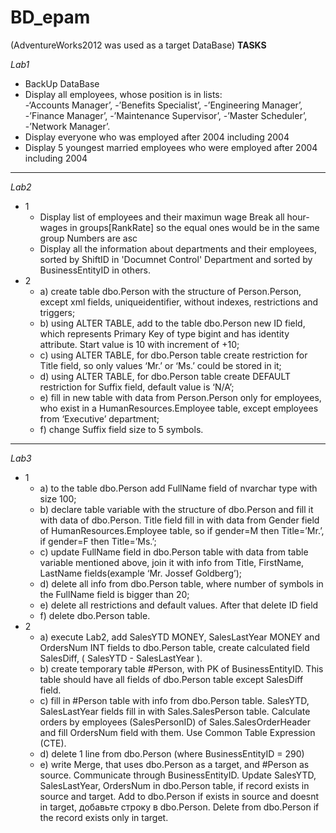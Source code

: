 # BD_epam

(AdventureWorks2012 was used as a target DataBase)
**TASKS**

*Lab1*
 -  BackUp DataBase
 -  Display all employees, whose position is in lists:   
                                                         -‘Accounts Manager’,
                                                         -’Benefits Specialist’,
                                                         -’Engineering Manager’,
                                                         -’Finance Manager’,
                                                         -’Maintenance Supervisor’,
                                                         -’Master Scheduler’,
                                                         -’Network Manager’. 
 -  Display everyone who was employed after 2004 including 2004
 -  Display 5 youngest married employees who were employed after 2004 including 2004
***
*Lab2*
 - 1 
      - Display list of employees and their maximun wage
      Break all hour-wages in groups[RankRate] so the equal ones would be in the same group
      Numbers are asc
      - Display all the information about departments and their employees, sorted by ShiftID in 'Documnet Control' Department
      and sorted by BusinessEntityID in others.
 - 2
      - a) create table dbo.Person with the structure of Person.Person, except xml fields, uniqueidentifier, without indexes,
         restrictions and triggers;
      - b) using ALTER TABLE, add to the table dbo.Person new ID field, which represents Primary Key of type bigint and has
         identity attribute. Start value is 10 with increment of +10;
      - c) using ALTER TABLE, for dbo.Person table create restriction for Title field, 
         so only values ‘Mr.’ or ‘Ms.’ could be stored in it;
      - d) using ALTER TABLE, for dbo.Person table create DEFAULT restriction for Suffix field, default value is ‘N/A’;
      - e) fill in new table with data from Person.Person only for employees, who exist in a HumanResources.Employee table,
         except employees from ‘Executive’ department;
      - f) change Suffix field size to 5 symbols.
***
*Lab3*
-  1
      - a) to the table dbo.Person add FullName field of nvarchar type with size 100;
      - b) declare table variable with the structure of dbo.Person and fill it with data of dbo.Person. Title field 
         fill in with data from Gender field of HumanResources.Employee table, so if gender=M then Title=’Mr.’, if gender=F 
         then Title=’Ms.’;
      - c) update FullName field in dbo.Person table with data from table variable mentioned above, join it with info from
         Title, FirstName, LastName fields(example ‘Mr. Jossef Goldberg’);
      - d) delete all info from dbo.Person table, where number of symbols in the FullName field is bigger than 20;
      - e) delete all restrictions and default values. After that delete ID field
      - f) delete dbo.Person table.
-  2  
      - a) execute Lab2,
         add SalesYTD MONEY, SalesLastYear MONEY and OrdersNum INT fields to dbo.Person table, 
         create calculated field SalesDiff, ( SalesYTD - SalesLastYear ).
      - b) create temporary table #Person, with PK of BusinessEntityID. This table should have all fields of dbo.Person table except
         SalesDiff field.
      - c) fill in #Person table with info from dbo.Person table. SalesYTD, SalesLastYear fields fill in with Sales.SalesPerson table. 
         Calculate orders by employees (SalesPersonID) of Sales.SalesOrderHeader and fill OrdersNum field with them. 
         Use Common Table Expression (CTE).
      - d) delete 1 line from dbo.Person (where BusinessEntityID = 290)
      - e) write Merge, that uses dbo.Person as a target, and #Person as source.
         Сommunicate through BusinessEntityID. Update SalesYTD, SalesLastYear, OrdersNum in dbo.Person table, if record exists in source
         and target. Add to dbo.Person if exists in source and doesnt in target, добавьте строку в dbo.Person.
         Delete from dbo.Person if the record exists only in target.
         
